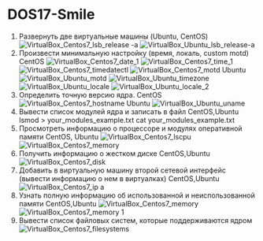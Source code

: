 # DOS17-Smile
1. Развернуть две виртуальные машины (Ubuntu, CentOS)
![VirtualBox_Centos7_lsb_release -a](https://github.com/Infectdream/DOS17-Smile/assets/100120414/34bdc029-a490-4c44-985d-9f18d1ed5a96)
![VirtualBox_Ubuntu_lsb_release-a](https://github.com/Infectdream/DOS17-Smile/assets/100120414/aad7f02b-a1c1-4c5d-b6cf-cd5e1a867404)
2. Произвести минимальную настройку (время, локаль, custom motd)
   CentOS
   ![VirtualBox_Centos7_date_1](https://github.com/Infectdream/DOS17-Smile/assets/100120414/5a726665-5586-43ef-b7dc-cd9efff07f75)
   ![VirtualBox_Centos7_time_1](https://github.com/Infectdream/DOS17-Smile/assets/100120414/407787b0-b47b-425d-916f-565ef1f02de2)
   ![VirtualBox_Centos7_timedatectl](https://github.com/Infectdream/DOS17-Smile/assets/100120414/99b4360b-c33a-41f8-a9f0-8afde13ae1f5)
   ![VirtualBox_Centos7_motd](https://github.com/Infectdream/DOS17-Smile/assets/100120414/c5fbd816-d689-4c8c-b20d-53171f8660fb)
   Ubuntu
   ![VirtualBox_Ubuntu_motd](https://github.com/Infectdream/DOS17-Smile/assets/100120414/1b9e04e5-0053-4b8c-9433-2ed98a80ffd9)
   ![VirtualBox_Ubuntu_timezone](https://github.com/Infectdream/DOS17-Smile/assets/100120414/45740c07-d653-406e-a6ea-182af9e6a010)
   ![VirtualBox_Ubuntu_locale](https://github.com/Infectdream/DOS17-Smile/assets/100120414/6e33ff1f-eba0-48cf-8378-759f7f908e6e)
   ![VirtualBox_Ubuntu_locale_2](https://github.com/Infectdream/DOS17-Smile/assets/100120414/3c25f809-343c-4c61-a33f-f20165a15800)
3. Определить точную версию ядра.
   CentOS
   ![VirtualBox_Centos7_hostname](https://github.com/Infectdream/DOS17-Smile/assets/100120414/f2152064-7c16-491a-a2b3-d5c5d7ea2ab8)
   Ubuntu
   ![VirtualBox_Ubuntu_uname](https://github.com/Infectdream/DOS17-Smile/assets/100120414/c402d062-5a12-45e4-a276-1e695e21394b)
4. Вывести список модулей ядра и записать в файл
   CentOS,Ubuntu
      lsmod > your_modules_example.txt
      cat your_modules_example.txt
5. Просмотреть информацию о процессоре и модулях оперативной памяти
   CentOS, Ubuntu
   ![VirtualBox_Centos7_lscpu](https://github.com/Infectdream/DOS17-Smile/assets/100120414/f08195b8-1fe7-4b69-87f4-f24a69d5c777)
   ![VirtualBox_Centos7_memory](https://github.com/Infectdream/DOS17-Smile/assets/100120414/c4379403-b3d3-45cc-a130-f258a5a5b966)
6. Получить информацию о жестком диске
   CentOS,Ubuntu
   ![VirtualBox_Centos7_disk](https://github.com/Infectdream/DOS17-Smile/assets/100120414/483a84ad-659c-42a6-8cb3-a6ca1ad5c01b)
7. Добавить в виртуальную машину второй сетевой интерфейс (вывести информацию о нем в виртуалках)
   CentOS,Ubuntu
   ![VirtualBox_Centos7_ip a](https://github.com/Infectdream/DOS17-Smile/assets/100120414/e0598ebf-a9a1-49a6-835d-da949ce3731e)
8. Узнать полную информацию об использованной и неиспользованной памяти
   CentOS,Ubuntu
   ![VirtualBox_Centos7_memory](https://github.com/Infectdream/DOS17-Smile/assets/100120414/f9370962-428a-49e0-920d-8dd11b511797)
   ![VirtualBox_Centos7_memory 1](https://github.com/Infectdream/DOS17-Smile/assets/100120414/d694d229-2bd1-40a5-85cb-1ca6b74344f6)
9. Вывести список файловых систем, которые поддерживаются ядром
    ![VirtualBox_Centos7_filesystems](https://github.com/Infectdream/DOS17-Smile/assets/100120414/b2171323-a1ea-44d5-b3d5-ab68f145fb1a)











   


   

